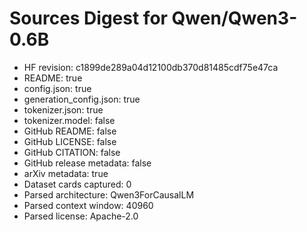 # Sources Digest for Qwen/Qwen3-0.6B
- HF revision: c1899de289a04d12100db370d81485cdf75e47ca
- README: true
- config.json: true
- generation_config.json: true
- tokenizer.json: true
- tokenizer.model: false
- GitHub README: false
- GitHub LICENSE: false
- GitHub CITATION: false
- GitHub release metadata: false
- arXiv metadata: true
- Dataset cards captured: 0
- Parsed architecture: Qwen3ForCausalLM
- Parsed context window: 40960
- Parsed license: Apache-2.0
